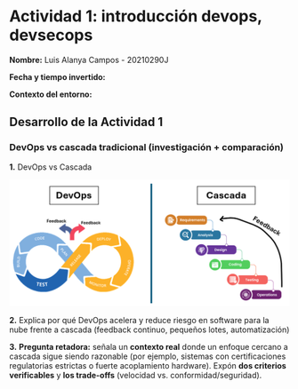 # Actividad 1: introducción devops, devsecops

**Nombre:** Luis Alanya Campos - 20210290J

**Fecha y tiempo invertido:** 

**Contexto del entorno:** 

## Desarrollo de la Actividad 1

### DevOps vs cascada tradicional (investigación + comparación)

**1.** DevOps vs Cascada

![devops_vs_cascada.png](imagenes/devops_vs_cascada.png)

**2.** Explica por qué DevOps acelera y reduce riesgo en software para la nube frente a cascada (feedback continuo, pequeños lotes, automatización)



**3.** **Pregunta retadora:** señala un **contexto real** donde un enfoque cercano a cascada sigue siendo razonable (por ejemplo, sistemas con certificaciones regulatorias estrictas o fuerte acoplamiento hardware). Expón **dos criterios verificables** y **los trade-offs** (velocidad vs. conformidad/seguridad).

